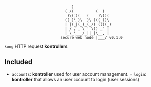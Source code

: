 ``` text
                              )
                           ( /(          (  (
                            )\())(   (    )\))(
                           ((_)\ )\  )\ )((_))\
                           | |(_|(_)_(_/( (()(_)
                           | / / _ \ ' \)) _` |
                           |_\_\___/_||_|\__, |
                         secure web node |___/ v0.1.0
```

`kong` HTTP request __kontrollers__

## Included

- `accounts`: __kontroller__ used for user account management.
= `login`: __kontroller__ that allows an user account to login (user sessions)
